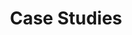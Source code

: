 ---
title: Case Studies
order: 300
layout: table-of-contents
presentation: list
slug: .
pdf: false
epub: false
---